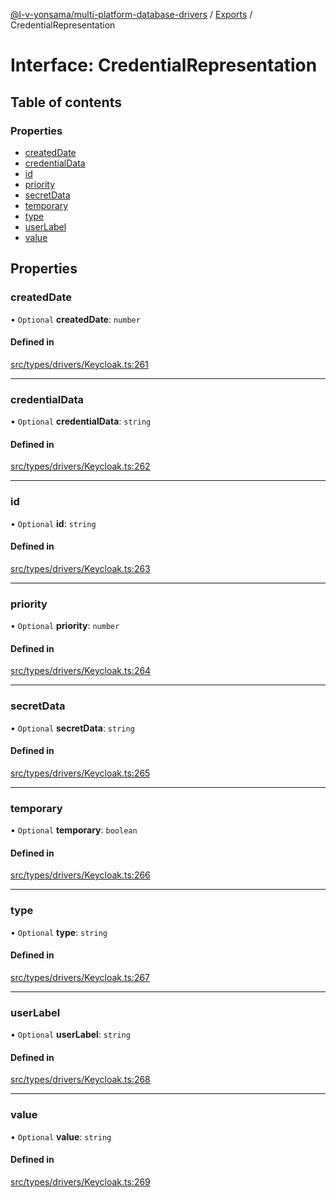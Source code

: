 [@l-v-yonsama/multi-platform-database-drivers](../README.md) / [Exports](../modules.md) / CredentialRepresentation

# Interface: CredentialRepresentation

## Table of contents

### Properties

- [createdDate](CredentialRepresentation.md#createddate)
- [credentialData](CredentialRepresentation.md#credentialdata)
- [id](CredentialRepresentation.md#id)
- [priority](CredentialRepresentation.md#priority)
- [secretData](CredentialRepresentation.md#secretdata)
- [temporary](CredentialRepresentation.md#temporary)
- [type](CredentialRepresentation.md#type)
- [userLabel](CredentialRepresentation.md#userlabel)
- [value](CredentialRepresentation.md#value)

## Properties

### createdDate

• `Optional` **createdDate**: `number`

#### Defined in

[src/types/drivers/Keycloak.ts:261](https://github.com/l-v-yonsama/db-drivers/blob/b24942f/src/types/drivers/Keycloak.ts#L261)

___

### credentialData

• `Optional` **credentialData**: `string`

#### Defined in

[src/types/drivers/Keycloak.ts:262](https://github.com/l-v-yonsama/db-drivers/blob/b24942f/src/types/drivers/Keycloak.ts#L262)

___

### id

• `Optional` **id**: `string`

#### Defined in

[src/types/drivers/Keycloak.ts:263](https://github.com/l-v-yonsama/db-drivers/blob/b24942f/src/types/drivers/Keycloak.ts#L263)

___

### priority

• `Optional` **priority**: `number`

#### Defined in

[src/types/drivers/Keycloak.ts:264](https://github.com/l-v-yonsama/db-drivers/blob/b24942f/src/types/drivers/Keycloak.ts#L264)

___

### secretData

• `Optional` **secretData**: `string`

#### Defined in

[src/types/drivers/Keycloak.ts:265](https://github.com/l-v-yonsama/db-drivers/blob/b24942f/src/types/drivers/Keycloak.ts#L265)

___

### temporary

• `Optional` **temporary**: `boolean`

#### Defined in

[src/types/drivers/Keycloak.ts:266](https://github.com/l-v-yonsama/db-drivers/blob/b24942f/src/types/drivers/Keycloak.ts#L266)

___

### type

• `Optional` **type**: `string`

#### Defined in

[src/types/drivers/Keycloak.ts:267](https://github.com/l-v-yonsama/db-drivers/blob/b24942f/src/types/drivers/Keycloak.ts#L267)

___

### userLabel

• `Optional` **userLabel**: `string`

#### Defined in

[src/types/drivers/Keycloak.ts:268](https://github.com/l-v-yonsama/db-drivers/blob/b24942f/src/types/drivers/Keycloak.ts#L268)

___

### value

• `Optional` **value**: `string`

#### Defined in

[src/types/drivers/Keycloak.ts:269](https://github.com/l-v-yonsama/db-drivers/blob/b24942f/src/types/drivers/Keycloak.ts#L269)
